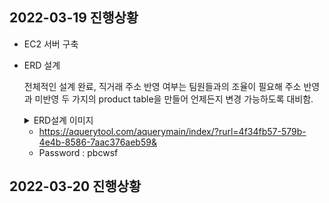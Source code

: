 ## 2022-03-19 진행상황
+ EC2 서버 구축
+ ERD 설계

  전체적인 설계 완료, 직거래 주소 반영 여부는 팀원들과의 조율이 필요해 주소 반영과 미반영 두 가지의 product table을 만들어 언제든지 변경 가능하도록 대비함.

  <details>
  <summary>ERD설계 이미지</summary>
  <div markdown="1">
    
  + ![화면 캡처 2022-03-20 011923](https://user-images.githubusercontent.com/77482065/159129383-35773f7b-8040-4611-a6fb-43622614faf2.png)
  </div>
  </details>
  
  + https://aquerytool.com/aquerymain/index/?rurl=4f34fb57-579b-4e4b-8586-7aac376aeb59&
  + Password : pbcwsf
  
## 2022-03-20 진행상황
